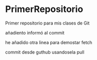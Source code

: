 # PrimerRepositorio
Primer repositorio para mis clases de Git

añadiento informó al commit

he añadido otra linea para demostar fetch

commit desde guthub usandosela pull
